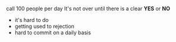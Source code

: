 call 100 people per day
It's not over until there is a clear **YES** or **NO**

- it's hard to do
- getting used to rejection
- hard to commit on a daily basis



